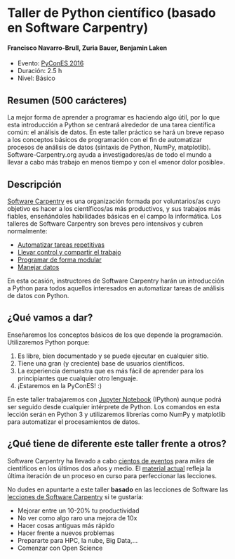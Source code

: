 # Taller de Python científico (basado en Software Carpentry)

#### Francisco Navarro-Brull, Zuria Bauer, Benjamin Laken

* Evento: [PyConES 2016](http://2016.es.pycon.org/es/)
* Duración: 2.5 h
* Nivel: Básico

## Resumen (500 carácteres)
La mejor forma de aprender a programar es haciendo algo útil, por lo que esta introducción a Python se centrará alrededor de una tarea científica común: el análisis de datos. En este taller práctico se hará un breve repaso a los conceptos básicos de programación con el fin de automatizar procesos de análisis de datos (sintaxis de Python, NumPy, matplotlib). Software-Carpentry.org ayuda a investigadores/as de todo el mundo a llevar a cabo más trabajo en menos tiempo y con el «menor dolor posible».

## Descripción


[Software Carpentry](http://software-carpentry.org) es una organización formada por voluntarios/as cuyo objetivo es hacer a los científicos/as más productivos, y sus trabajos más fiables, enseñándoles habilidades básicas en el campo la informática. Los talleres de Software Carpentry son breves pero intensivos y cubren normalmente:

* [Automatizar tareas repetitivas](http://swcarpentry.github.io/shell-novice/)
* [Llevar control y compartir el trabajo](http://swcarpentry.github.io/git-novice/)
* [Programar de forma modular](http://swcarpentry.github.io/python-novice-inflammation/)
* [Manejar datos](http://swcarpentry.github.io/sql-novice-survey/)

En esta ocasión, instructores de Software Carpentry harán un introducción a Python para todos aquellos interesados en automatizar tareas de análisis de datos con Python. 

## ¿Qué vamos a dar?
Enseñaremos los conceptos básicos de los que depende la programación. Utilizaremos Python porque:

1. Es libre, bien documentado y se puede ejecutar en cualquier sitio.
2. Tiene una gran (y creciente) base de usuarios científicos.
3. La experiencia demuestra que es más fácil de aprender para los principiantes que cualquier otro lenguaje.
4. ¡Estaremos en la PyConES! :)

En este taller trabajaremos con [Jupyter Notebook](http://jupyter.org/) (IPython) aunque podrá ser seguido desde cualquier intérprete de Python. Los comandos en esta lección serán en Python 3 y utilizaremos librerías como NumPy y matplotlib para automatizar el procesamientos de datos.

## ¿Qué tiene de diferente este taller frente a otros?
Software Carpentry ha llevado a cabo [cientos de eventos](http://software-carpentry.org/workshops/) para *miles* de científicos en los últimos dos años y medio. El [material actual](http://software-carpentry.org/lessons/) refleja la última iteración de un proceso en curso para perfeccionar las lecciones. 

No dudes en apuntarte a este taller **basado** en las lecciones de Software las [lecciones de Software Carpentry](http://software-carpentry.org/lessons/) si te gustaría:

- Mejorar entre un 10-20% tu productividad
- No ver como algo raro una mejora de 10x 
- Hacer cosas antiguas más rápido
- Hacer frente a nuevos problemas
- Prepararte para HPC, la nube, Big Data,…
- Comenzar con Open Science
